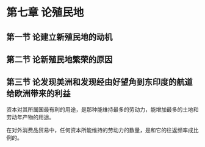 # 第七章 论殖民地



## 第一节 论建立新殖民地的动机



## 第二节 论新殖民地繁荣的原因



## 第三节 论发现美洲和发现经由好望角到东印度的航道给欧洲带来的利益

资本对其所属国最有利的用途，是那种能维持最多的劳动力，能增加最多的土地和劳动年产物的用途。

在对外消费品贸易中，任何资本所能维持的劳动力的数量，是和它的往返频率成比例的。

